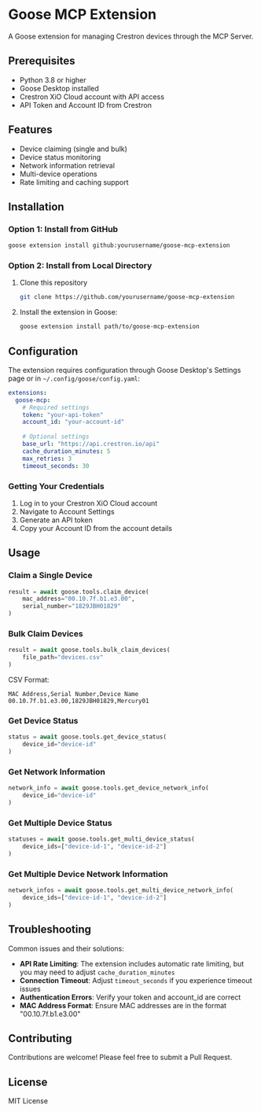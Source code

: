 # Goose MCP Extension

A Goose extension for managing Crestron devices through the MCP Server.

## Prerequisites

- Python 3.8 or higher
- Goose Desktop installed
- Crestron XiO Cloud account with API access
- API Token and Account ID from Crestron

## Features

- Device claiming (single and bulk)
- Device status monitoring
- Network information retrieval
- Multi-device operations
- Rate limiting and caching support

## Installation

### Option 1: Install from GitHub
```bash
goose extension install github:yourusername/goose-mcp-extension
```

### Option 2: Install from Local Directory
1. Clone this repository
   ```bash
   git clone https://github.com/yourusername/goose-mcp-extension
   ```
2. Install the extension in Goose:
   ```bash
   goose extension install path/to/goose-mcp-extension
   ```

## Configuration

The extension requires configuration through Goose Desktop's Settings page or in `~/.config/goose/config.yaml`:

```yaml
extensions:
  goose-mcp:
    # Required settings
    token: "your-api-token"
    account_id: "your-account-id"
    
    # Optional settings
    base_url: "https://api.crestron.io/api"
    cache_duration_minutes: 5
    max_retries: 3
    timeout_seconds: 30
```

### Getting Your Credentials
1. Log in to your Crestron XiO Cloud account
2. Navigate to Account Settings
3. Generate an API token
4. Copy your Account ID from the account details

## Usage

### Claim a Single Device

```python
result = await goose.tools.claim_device(
    mac_address="00.10.7f.b1.e3.00",
    serial_number="1829JBH01829"
)
```

### Bulk Claim Devices

```python
result = await goose.tools.bulk_claim_devices(
    file_path="devices.csv"
)
```

CSV Format:
```csv
MAC Address,Serial Number,Device Name
00.10.7f.b1.e3.00,1829JBH01829,Mercury01
```

### Get Device Status

```python
status = await goose.tools.get_device_status(
    device_id="device-id"
)
```

### Get Network Information

```python
network_info = await goose.tools.get_device_network_info(
    device_id="device-id"
)
```

### Get Multiple Device Status

```python
statuses = await goose.tools.get_multi_device_status(
    device_ids=["device-id-1", "device-id-2"]
)
```

### Get Multiple Device Network Information

```python
network_infos = await goose.tools.get_multi_device_network_info(
    device_ids=["device-id-1", "device-id-2"]
)
```

## Troubleshooting

Common issues and their solutions:
- **API Rate Limiting**: The extension includes automatic rate limiting, but you may need to adjust `cache_duration_minutes`
- **Connection Timeout**: Adjust `timeout_seconds` if you experience timeout issues
- **Authentication Errors**: Verify your token and account_id are correct
- **MAC Address Format**: Ensure MAC addresses are in the format "00.10.7f.b1.e3.00"

## Contributing

Contributions are welcome! Please feel free to submit a Pull Request.

## License

MIT License